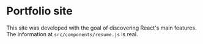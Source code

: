 # Portfolio site

This site was developed with the goal of discovering React's main features.
The information at `src/components/resume.js` is real.

